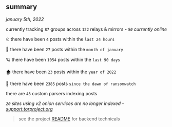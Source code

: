
## summary
_january 5th, 2022_

currently tracking `87` groups across `122` relays & mirrors - _`50` currently online_

⏲ there have been `4` posts within the `last 24 hours`

🦈 there have been `27` posts within the `month of january`

🪐 there have been `1054` posts within the `last 90 days`

🏚 there have been `23` posts within the `year of 2022`

🦕 there have been `2385` posts `since the dawn of ransomwatch`

there are `43` custom parsers indexing posts

_`20` sites using v2 onion services are no longer indexed - [support.torproject.org](https://support.torproject.org/onionservices/v2-deprecation/)_

> see the project [README](https://github.com/thetanz/ransomwatch#ransomwatch--) for backend technicals
